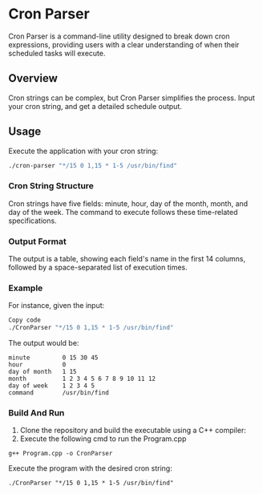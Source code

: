 # Cron Parser

Cron Parser is a command-line utility designed to break down cron expressions, providing users with a clear understanding of when their scheduled tasks will execute.

## Overview

Cron strings can be complex, but Cron Parser simplifies the process. Input your cron string, and get a detailed schedule output.

## Usage

Execute the application with your cron string:

```bash
./cron-parser "*/15 0 1,15 * 1-5 /usr/bin/find"
```


### Cron String Structure
Cron strings have five fields: minute, hour, day of the month, month, and day of the week. 
The command to execute follows these time-related specifications.

### Output Format
The output is a table, showing each field's name in the first 14 columns, followed by a space-separated list of execution times.

### Example
For instance, given the input:

```bash
Copy code
./CronParser "*/15 0 1,15 * 1-5 /usr/bin/find"
```

The output would be:

``````
minute         0 15 30 45
hour           0
day of month   1 15
month          1 2 3 4 5 6 7 8 9 10 11 12
day of week    1 2 3 4 5
command        /usr/bin/find
``````

### Build And Run
1. Clone the repository and build the executable using a C++ compiler:
2. Execute the following cmd to run the Program.cpp

``````
g++ Program.cpp -o CronParser
``````

Execute the program with the desired cron string:

``````
./CronParser "*/15 0 1,15 * 1-5 /usr/bin/find"
``````